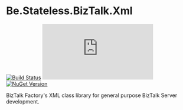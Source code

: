 ﻿# Be.Stateless.BizTalk.Xml

[![Build Status](https://dev.azure.com/icraftsoftware/be.stateless/_apis/build/status/Be.Stateless.BizTalk.Xml%20Manual%20Release?branchName=master)](https://dev.azure.com/icraftsoftware/be.stateless/_build/latest?definitionId=666&branchName=master)
[![GitHub Release](https://img.shields.io/github/v/release/icraftsoftware/Be.Stateless.BizTalk.Xml)](https://github.com/icraftsoftware/Be.Stateless.BizTalk.Xml/releases/latest)
[![NuGet Version](https://img.shields.io/nuget/v/Be.Stateless.BizTalk.Xml.svg?style=flat)](https://www.nuget.org/packages/Be.Stateless.BizTalk.Xml/)

BizTalk Factory's XML class library for general purpose BizTalk Server development.
